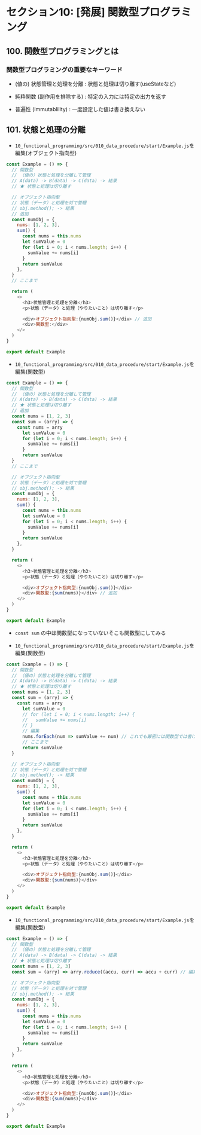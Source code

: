 # セクション10: [発展] 関数型プログラミング

## 100. 関数型プログラミングとは

### 関数型プログラミングの重要なキーワード

+ (値の) 状態管理と処理を分離 : 状態と処理は切り離す(useStateなど)<br>

+ 純粋関数 (副作用を排除する) : 特定の入力には特定の出力を返す<br>

+ 普遍性 (Immutablility) : 一度設定した値は書き換えない<br>

## 101. 状態と処理の分離

+ `10_functional_programming/src/010_data_procedure/start/Example.js`を編集(オブジェクト指向型)<br>

```js:Example.js
const Example = () => {
  // 関数型
  // （値の）状態と処理を分離して管理
  // A(data) -> B(data) -> C(data) -> 結果
  // ★ 状態と処理は切り離す

  // オブジェクト指向型
  // 状態（データ）と処理を対で管理
  // obj.method(); -> 結果
  // 追加
  const numObj = {
    nums: [1, 2, 3],
    sum() {
      const nums = this.nums
      let sumValue = 0
      for (let i = 0; i < nums.length; i++) {
        sumValue += nums[i]
      }
      return sumValue
    },
  }
  // ここまで

  return (
    <>
      <h3>状態管理と処理を分離</h3>
      <p>状態（データ）と処理（やりたいこと）は切り離す</p>

      <div>オブジェクト指向型:{numObj.sum()}</div> // 追加
      <div>関数型:</div>
    </>
  )
}

export default Example
```

+ `10_functional_programming/src/010_data_procedure/start/Example.js`を編集(関数型)<br>

```js:Example.js
const Example = () => {
  // 関数型
  // （値の）状態と処理を分離して管理
  // A(data) -> B(data) -> C(data) -> 結果
  // ★ 状態と処理は切り離す
  // 追加
  const nums = [1, 2, 3]
  const sum = (arry) => {
    const nums = arry
      let sumValue = 0
      for (let i = 0; i < nums.length; i++) {
        sumValue += nums[i]
      }
      return sumValue
  }
  // ここまで

  // オブジェクト指向型
  // 状態（データ）と処理を対で管理
  // obj.method(); -> 結果
  const numObj = {
    nums: [1, 2, 3],
    sum() {
      const nums = this.nums
      let sumValue = 0
      for (let i = 0; i < nums.length; i++) {
        sumValue += nums[i]
      }
      return sumValue
    },
  }

  return (
    <>
      <h3>状態管理と処理を分離</h3>
      <p>状態（データ）と処理（やりたいこと）は切り離す</p>

      <div>オブジェクト指向型:{numObj.sum()}</div>
      <div>関数型:{sum(nums)}</div> // 追加
    </>
  )
}

export default Example
```

+ `const sum` の中は関数型になっていないそこも関数型にしてみる<br>

+ `10_functional_programming/src/010_data_procedure/start/Example.js`を編集(関数型)<br>

```js:Example.js
const Example = () => {
  // 関数型
  // （値の）状態と処理を分離して管理
  // A(data) -> B(data) -> C(data) -> 結果
  // ★ 状態と処理は切り離す
  const nums = [1, 2, 3]
  const sum = (arry) => {
    const nums = arry
      let sumValue = 0
      // for (let i = 0; i < nums.length; i++) {
      //   sumValue += nums[i]
      // }
      // 編集
      nums.forEach(num => sumValue += num) // これでも厳密には関数型では書けていない
      // ここまで
      return sumValue
  }

  // オブジェクト指向型
  // 状態（データ）と処理を対で管理
  // obj.method(); -> 結果
  const numObj = {
    nums: [1, 2, 3],
    sum() {
      const nums = this.nums
      let sumValue = 0
      for (let i = 0; i < nums.length; i++) {
        sumValue += nums[i]
      }
      return sumValue
    },
  }

  return (
    <>
      <h3>状態管理と処理を分離</h3>
      <p>状態（データ）と処理（やりたいこと）は切り離す</p>

      <div>オブジェクト指向型:{numObj.sum()}</div>
      <div>関数型:{sum(nums)}</div>
    </>
  )
}

export default Example
```

+ `10_functional_programming/src/010_data_procedure/start/Example.js`を編集(関数型)<br>

```js:Example.js
const Example = () => {
  // 関数型
  // （値の）状態と処理を分離して管理
  // A(data) -> B(data) -> C(data) -> 結果
  // ★ 状態と処理は切り離す
  const nums = [1, 2, 3]
  const sum = (arry) => arry.reduce((accu, curr) => accu + curr) // 編集

  // オブジェクト指向型
  // 状態（データ）と処理を対で管理
  // obj.method(); -> 結果
  const numObj = {
    nums: [1, 2, 3],
    sum() {
      const nums = this.nums
      let sumValue = 0
      for (let i = 0; i < nums.length; i++) {
        sumValue += nums[i]
      }
      return sumValue
    },
  }

  return (
    <>
      <h3>状態管理と処理を分離</h3>
      <p>状態（データ）と処理（やりたいこと）は切り離す</p>

      <div>オブジェクト指向型:{numObj.sum()}</div>
      <div>関数型:{sum(nums)}</div>
    </>
  )
}

export default Example
```
